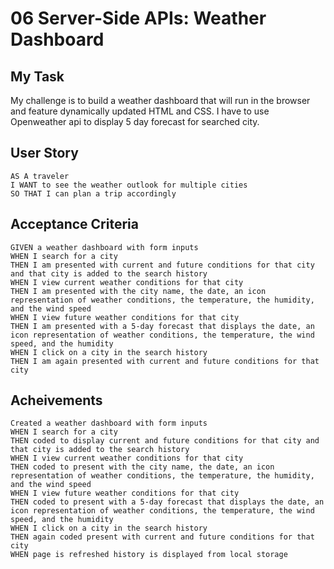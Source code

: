 # 06 Server-Side APIs: Weather Dashboard

## My Task

My challenge is to build a weather dashboard that will run in the browser and feature dynamically updated HTML and CSS.
I have to use Openweather api to display 5 day forecast for searched city.

## User Story

```
AS A traveler
I WANT to see the weather outlook for multiple cities
SO THAT I can plan a trip accordingly
```

## Acceptance Criteria

```
GIVEN a weather dashboard with form inputs
WHEN I search for a city
THEN I am presented with current and future conditions for that city and that city is added to the search history
WHEN I view current weather conditions for that city
THEN I am presented with the city name, the date, an icon representation of weather conditions, the temperature, the humidity, and the wind speed
WHEN I view future weather conditions for that city
THEN I am presented with a 5-day forecast that displays the date, an icon representation of weather conditions, the temperature, the wind speed, and the humidity
WHEN I click on a city in the search history
THEN I am again presented with current and future conditions for that city
```

## Acheivements

```
Created a weather dashboard with form inputs
WHEN I search for a city
THEN coded to display current and future conditions for that city and that city is added to the search history
WHEN I view current weather conditions for that city
THEN coded to present with the city name, the date, an icon representation of weather conditions, the temperature, the humidity, and the wind speed
WHEN I view future weather conditions for that city
THEN coded to present with a 5-day forecast that displays the date, an icon representation of weather conditions, the temperature, the wind speed, and the humidity
WHEN I click on a city in the search history
THEN again coded present with current and future conditions for that city
WHEN page is refreshed history is displayed from local storage
```